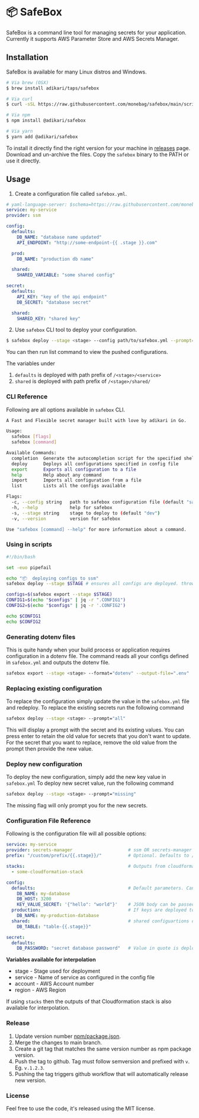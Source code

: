 # 📦  SafeBox

SafeBox is a command line tool for managing secrets for your application. Currently it supports AWS Parameter Store and AWS Secrets Manager.

## Installation

SafeBox is available for many Linux distros and Windows.

```bash
# Via brew (OSX)
$ brew install adikari/taps/safebox

# Via curl
$ curl -sSL https://raw.githubusercontent.com/monebag/safebox/main/scripts/install.sh | sh

# Via npm
$ npm install @adikari/safebox

# Via yarn
$ yarn add @adikari/safebox
```

To install it directly find the right version for your machine in [releases](https://github.com/monebag/safebox/releases) page. Download and un-archive the files. Copy the `safebox` binary to the PATH or use it directly.

## Usage

1. Create a configuration file called `safebox.yml`.

```yaml
# yaml-language-server: $schema=https://raw.githubusercontent.com/monebag/safebox/main/schema.json
service: my-service
provider: ssm

config:
  defaults:
    DB_NAME: "database name updated"
    API_ENDPOINT: "http://some-endpoint-{{ .stage }}.com"

  prod:
    DB_NAME: "production db name"

  shared:
    SHARED_VARIABLE: "some shared config"

secret:
  defaults:
    API_KEY: "key of the api endpoint"
    DB_SECRET: "database secret"

  shared:
    SHARED_KEY: "shared key"
```

2. Use `safebox` CLI tool to deploy your configuration.

```bash
$ safebox deploy --stage <stage> --config path/to/safebox.yml --prompt="missing"
```

You can then run list command to view the pushed configurations.

The variables under
1. `defaults` is deployed with path prefix of `/<stage>/<service>`
1. `shared` is deployed with path prefix of `/<stage>/shared/`

### CLI Reference

Following are all options available in `safebox` CLI.

```bash
A Fast and Flexible secret manager built with love by adikari in Go.

Usage:
  safebox [flags]
  safebox [command]

Available Commands:
  completion  Generate the autocompletion script for the specified shell
  deploy      Deploys all configurations specified in config file
  export      Exports all configuration to a file
  help        Help about any command
  import      Imports all configuration from a file
  list        Lists all the configs available

Flags:
  -c, --config string   path to safebox configuration file (default "safebox.yml")
  -h, --help            help for safebox
  -s, --stage string    stage to deploy to (default "dev")
  -v, --version         version for safebox

Use "safebox [command] --help" for more information about a command.
```

### Using in scripts

```bash
#!/bin/bash

set -euo pipefail

echo "📦  deploying configs to ssm"
safebox deploy --stage $STAGE # ensures all configs are deployed. throws error if ay configs are missings

configs=$(safebox export --stage $STAGE)
CONFIG1=$(echo "$configs" | jq -r ".CONFIG1")
CONFIG2=$(echo "$configs" | jq -r '.CONFIG2')

echo $CONFIG1
echo $CONFIG2
```

### Generating dotenv files

This is quite handy when your build process or application requires configuration in a dotenv file. The command reads all your configs defined in `safebox.yml` and outputs the dotenv file.

```bash
safebox export --stage <stage> --format="dotenv" --output-file=".env"
```

### Replacing existing configuration

To replace the configuration simply update the value in the `safebox.yml` file and redeploy.
To replace the existing secrets run the following command

```bash
safebox deploy --stage <stage> --prompt="all"
```

This will display a prompt with the secret and its existing values. You can press enter to retain the old value for secrets that you don't want to update.
For the secret that you want to replace, remove the old value from the prompt then provide the new value.

### Deploy new configuration

To deploy the new configuration, simply add the new key value in `safebox.yml`
To deploy new secret value, run the following command

```bash
safebox deploy --stage <stage> --prompt="missing"
```

The missing flag will only prompt you for the new secrets.

### Configuration File Reference

Following is the configuration file will all possible options:

```yaml
service: my-service
provider: secrets-manager                     # ssm OR secrets-manager
prefix: "/custom/prefix/{{.stage}}/"          # Optional. Defaults to /<stage>/<service>/. Prefix all parameters. Does not apply for shared

stacks:                                       # Outputs from cloudformation stacks that needs to be interpolated.
  - some-cloudformation-stack

config:
  defaults:                                   # Default parameters. Can be overwritten in different environments.
    DB_NAME: my-database
    DB_HOST: 3200
    KEY_VALUE_SECRET: '{"hello": "world"}'    # JSON body can be passed when provider is secrets-manager. This will create key value secret
  production:                                 # If keys are deployed to production stage, its value will be overwritten by following
    DB_NAME: my-production-database
  shared:                                     # shared configuartions deployed under /<stage>/shared/ path
    DB_TABLE: "table-{{.stage}}"

secret:
  defaults:
    DB_PASSWORD: "secret database password"   # Value in quote is deployed as description of the ssm parameter.
```

**Variables available for interpolation**
- stage    - Stage used for deployment
- service  - Name of service as configured in the config file
- account  - AWS Account number
- region   - AWS Region

If using `stacks` then the outputs of that Cloudformation stack is also available for interpolation.

### Release

1. Update version number [npm/package.json](https://github.com/monebag/safebox/blob/main/npm/package.json).
2. Merge the changes to main branch.
2. Create a git tag that matches the same version number as npm package version.
3. Push the tag to github. Tag must follow semversion and prefixed with `v`. Eg. `v.1.2.3`.
4. Pushing the tag triggers github workflow that will automatically release new version.


### License

Feel free to use the code, it's released using the MIT license.
